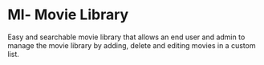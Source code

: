 # Ml- Movie Library
Easy and searchable movie library that allows an end user and admin to manage the movie library by adding, delete and editing movies in a custom list.
